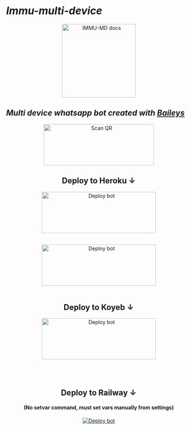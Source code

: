 # _Immu-multi-device_

<p align="center">
  <a href="https://github.com/immumdbot/IMMU-MDv2">
    <img alt="IMMU-MD docs" height="200" src="https://i.ibb.co/XM2ZzFY/IMG-20250622-WA0006.jpg">
  </a>
</p>

## _Multi device whatsapp bot created with [Baileys](https://github.com/whiskeysockets/Baileys)_
  
<div align="center">
   
<a href="https://immu-md-pair-7c30a68d6848.herokuapp.com/"><img align="center" src="https://i.imgur.com/dzPTA6u.png" alt="Scan QR" height="112" width="300" /></a><br>

</div>


<div align="center">

## Deploy to Heroku ↓

<a href="https://github.com/immumdbot/IMMU-MDv2/fork" target="blank"><img align="center" src="https://i.imgur.com/cxaSEWe.png" alt="Deploy bot" height="112" width="310" /></a>
  <div>
<br>
<a href="https://dashboard.heroku.com/new?template=https://github.com/immumdbot/IMMU-MDv2" target="blank"><img align="center" src="https://i.imgur.com/6rs61MY.png" alt="Deploy bot" height="112" width="310" /></a>
  <div>
<br>

## Deploy to Koyeb ↓

<a href="heroku.com/deploy?template=" target="blank"><img align="center" src="https://i.imgur.com/PNoLtFq.png" alt="Deploy bot" height="112" width="310" /></a>
  <div>
<br>
<div>
  <br>


## Deploy to Railway ↓
#### (No setvar command, must set vars manually from settings)
<a href="https://railway.app/" target="blank"><img align="center" src="https://railway.app/button.svg" alt="Deploy bot" height="" width="" /></a>
  <div>
<br>
<div>
  <br>
